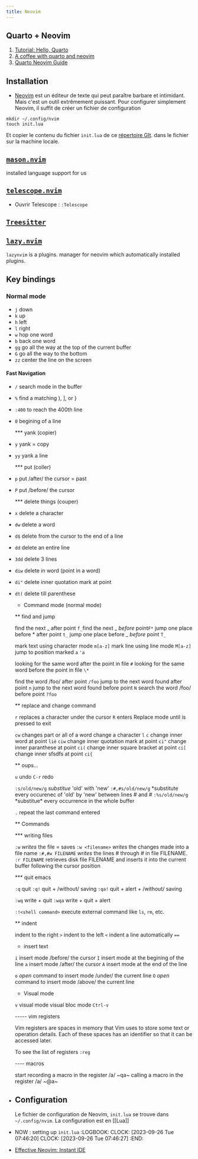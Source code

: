 ```yaml
---
title: Neovim
---
```


## Quarto + Neovim

1. [Tutorial: Hello, Quarto](https://quarto.org/docs/get-started/hello/neovim.html#fnref1)
2. [A coffee with quarto and neovim](https://www.youtube.com/watch?v=3sj7clNowlA&list=PLabWm-zCaD1axcMGvf7wFxJz8FZmyHSJ7&index=3&t=252s)
3. [Quarto Neovim Guide](https://quarto.org/docs/tools/neovim.html)

## Installation

- [Neovim](https://neovim.io/) est un éditeur de texte qui peut paraître barbare et intimidant. Mais c'est un outil extrêmement puissant. Pour configurer simplement Neovim, il suffit de créer un fichier de configuration

```shell
mkdir ~/.config/nvim
touch init.lua
```

Et copier le contenu du fichier `init.lua` de ce [répertoire GIt](https://github.com/nvim-lua/kickstart.nvim). dans le fichier sur la machine locale.

## [`mason.nvim`](https://github.com/williamboman/mason.nvim)

installed language support for us

## [`telescope.nvim`](https://github.com/nvim-telescope/telescope.nvim)

- Ouvrir Telescope : `:Telescope`

## [`Treesitter`](https://tree-sitter.github.io/tree-sitter/)

## [`lazy.nvim`](https://github.com/folke/lazy.nvim)

`lazynvim` is a plugins. manager for neovim which automatically installed plugins.

## Key bindings

### Normal mode

- `j` down
- `k` up
- `h` left
- `l` right
- `w` hop one word
- `b` back one word
- `gg` go all the way at the top of the current buffer
- `G` go all the way to the bottom
- `zz` center the line on the screen

#### Fast Navigation

- `/` search mode in the buffer
- `%` find a matching ), ], or }
- `:400` to reach the 400th line
- `0` begining of a line

  \*\*\* yank (copier)

- `y` yank = copy
- `yy` yank a line

  \*\*\* put (coller)

- `p` put /after/ the cursor = past
- `P` put /before/ the cursor

  \*\*\* delete things (couper)

- `x` delete a character
- `dw` delete a word
- `d$` delete from the cursor to the end of a line
- `dd` delete an entire line
- `3dd` delete 3 lines
- `diw` delete in word (point in a word)
- `di"` delete inner quotation mark at point
- `dt(` delete till parenthese

  - Command mode (normal mode)

  \*\* find and jump

  find the next _ after point `f_`find the next _ *before* point`F*`
  jump one place before * after point `t_`
  jump one place before _ *before* point `T_`

  mark text using character mode `m[a-z]`
  mark line using line mode `M[a-z]`
  jump to position marked `a` `'a`

  looking for the same word after the point in file `#`
  looking for the same word before the point in file `\*`

  find the word /foo/ after point `/foo`
  jump to the next word found after point `n`
  jump to the next word found before point `N`
  search the word /foo/ before point `?foo`

  \*\* replace and change command

  `r` replaces a character under the cursor
  `R` enters Replace mode until <ESC> is pressed to exit

  `cw` changes part or all of a word
  change a character `l` `c`
  change inner word at point `lié` `ciw`
  change inner quotation mark at point `ci"`
  change inner paranthese at point `ci(`
  change inner square bracket at point `ci[`
  change inner sfsdfs at point `ci{`

  \*\* oups…

  `u` undo
  `C-r` redo

  `:s/old/new/g` _substitue_ 'old' with 'new'
  `:#,#s/old/new/g` *substitute every occurenec of 'old' by 'new' between lines # and #
  `:%s/old/new/g` *substitue\* every occurrence in the whole buffer

  `.` repeat the last command entered

  \*\* Commands

  \*\*\* writing files

  `:w` _writes_ the file = saves
  `:w <filename>` _writes_ the changes made into a file name <filename>
  `:#,#w FILENAME` _writes_ the lines # through # in file FILENAME.
  `:r FILENAME` retrieves disk file FILENAME and inserts it into the current buffer following the cursor position

  \*\*\* quit emacs

  `:q` quit
  `:q!` quit + /without/ saving
  `:qa!` quit + alert + /without/ saving

  `:wq` write + quit
  `:wqa` write + quit + alert

  `:!<shell command>` execute external command like `ls`, `rm`, etc.

  \*\* indent

  indent to the right `>`
  indent to the left `<`
  indent a line automatically `==`

  - insert text

  `i` insert mode /before/ the cursor
  `I` insert mode at the begining of the line
  `a` insert mode /after/ the cursor
  `A` insert mode at the end of the line

  `o` _open_ command to insert mode /under/ the current line
  `O` _open_ command to insert mode /above/ the current line

  - Visual mode

  `v` visual mode
  visual bloc mode `Ctrl-v`

  ----- vim registers

  Vim registers are spaces in memory that Vim uses to store some text or
  operation details. Each of these spaces has an identifier so that it can be
  accessed later.

  To see the list of registers `:reg`

  ---- macros

  start recording a macro in the register /a/ ~qa~
  calling a macro in the register /a/ ~@a~

- ## Configuration

  Le fichier de configuration de Neovim, `init.lua` se trouve dans `~/.config/nvim`. La configuration est en [[Lua]]

- NOW : setting up `init.lua`
  :LOGBOOK:
  CLOCK: [2023-09-26 Tue 07:46:20]
  CLOCK: [2023-09-26 Tue 07:46:27]
  :END:

- [Effective Neovim: Instant IDE](https://www.youtube.com/watch?v=stqUbv-5u2s)

